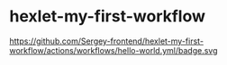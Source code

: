 # hexlet-my-first-workflow
https://github.com/Sergey-frontend/hexlet-my-first-workflow/actions/workflows/hello-world.yml/badge.svg
